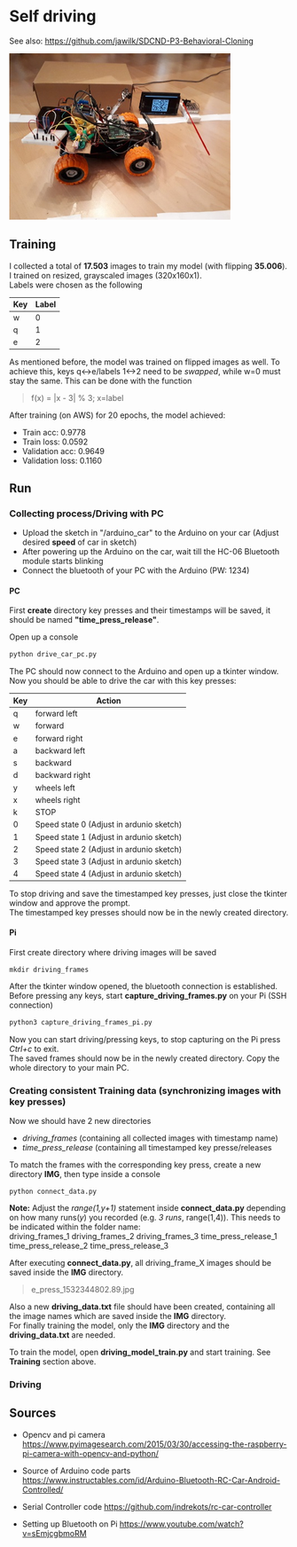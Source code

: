 # Self driving

See also: <https://github.com/jawilk/SDCND-P3-Behavioral-Cloning>

[//]: # (Image References)
[image1]: ./project_images/overview.jpg


![alt text][image1] 


## Training
I collected a total of **17.503** images to train my model (with flipping **35.006**). I trained on resized, grayscaled images (320x160x1).<br/>
Labels were chosen as the following

Key | Label
--- | --- 
w   | 0
q   | 1
e   | 2

As mentioned before, the model was trained on flipped images as well. To achieve this, keys q<->e/labels 1<->2 need to be *swapped*, while w=0 must stay the same. This can be done with the function
> f(x) = |x - 3| % 3; x=label

After training (on AWS) for 20 epochs, the model achieved:

* Train acc: 0.9778
* Train loss: 0.0592
* Validation acc: 0.9649
* Validation loss: 0.1160

## Run
### Collecting process/Driving with PC
* Upload the sketch in "/arduino_car" to the Arduino on your car (Adjust desired **speed** of car in sketch)
* After powering up the Arduino on the car, wait till the HC-06 Bluetooth module starts blinking
* Connect the bluetooth of your PC with the Arduino (PW: 1234)
#### PC
First **create** directory key presses and their timestamps will be saved, it should be named **"time_press_release"**.<br/>

Open up a console
```python
python drive_car_pc.py
```
The PC should now connect to the Arduino and open up a tkinter window. Now you should be able to drive the car with this key presses:

Key | Action
--- | --- 
q   | forward left
w   | forward
e   | forward right
a   | backward left
s   | backward
d   | backward right
y   | wheels left
x   | wheels right
k   | STOP
0   | Speed state 0 (Adjust in ardunio sketch)
1   | Speed state 1 (Adjust in ardunio sketch)
2   | Speed state 2 (Adjust in ardunio sketch)
3   | Speed state 3 (Adjust in ardunio sketch)
4   | Speed state 4 (Adjust in ardunio sketch)

To stop driving and save the timestamped key presses, just close the tkinter window and approve the prompt.<br/>
The timestamped key presses should now be in the newly created directory.


#### Pi
First create directory where driving images will be saved
```
mkdir driving_frames
```
After the tkinter window opened, the bluetooth connection is established. Before pressing any keys, start **capture_driving_frames.py** on your Pi (SSH connection)
```python
python3 capture_driving_frames_pi.py
```
Now you can start driving/pressing keys, to stop capturing on the Pi press *Ctrl+c* to exit.<br/>
The saved frames should now be in the newly created directory. Copy the whole directory to your main PC.

### Creating consistent Training data (synchronizing images with key presses)
Now we should have 2 new directories

* *driving_frames* (containing all collected images with timestamp name)
* *time_press_release* (containing all timestamped key presse/releases

To match the frames with the corresponding key press, create a new directory **IMG**, then type inside a console
```
python connect_data.py
```
**Note:** Adjust the *range(1,y+1)* statement inside **connect_data.py** depending on how many runs(*y*) you recorded (e.g. *3 runs*, range(1,4)). This needs to be indicated within the folder name:<br/>
driving_frames_1
driving_frames_2
driving_frames_3
time_press_release_1
time_press_release_2
time_press_release_3<br/>

After executing **connect_data.py**, all driving_frame_X images should be saved inside the **IMG** directory.
> e_press_1532344802.89.jpg

Also a new **driving_data.txt** file should have been created, containing all the image names which are saved inside the **IMG** directory.<br/>
For finally training the model, only the **IMG** directory and the **driving_data.txt** are needed.<br/>

To train the model, open **driving_model_train.py** and start training. See **Training** section above.


### Driving

## Sources
* Opencv and pi camera
  <https://www.pyimagesearch.com/2015/03/30/accessing-the-raspberry-pi-camera-with-opencv-and-python/>
  
* Source of Arduino code parts
  <https://www.instructables.com/id/Arduino-Bluetooth-RC-Car-Android-Controlled/>
  
* Serial Controller code
  <https://github.com/indrekots/rc-car-controller>
  
* Setting up Bluetooth on Pi
  <https://www.youtube.com/watch?v=sEmjcgbmoRM>